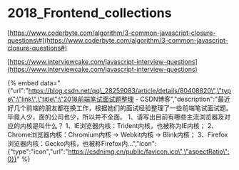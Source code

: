 # 2018\_Frontend\_collections

[https://www.coderbyte.com/algorithm/3-common-javascript-closure-questions\#](https://www.coderbyte.com/algorithm/3-common-javascript-closure-questions#)

[https://www.interviewcake.com/javascript-interview-questions](https://www.interviewcake.com/javascript-interview-questions)

{% embed data="{\"url\":\"https://blog.csdn.net/qq\_28259083/article/details/80408820\",\"type\":\"link\",\"title\":\"2018前端笔试面试题整理 - CSDN博客\",\"description\":\"最近好几个前端的朋友都在换工作，根据她们的面试经验整理了一些前端笔试面试题。毕竟人少，面的公司也少，所以并不全面。  1、请写出目前有哪些主流浏览器及对应的内核是叫什么？  1、IE浏览器内核：Trident内核，也被称为IE内核；  2、Chrome浏览器内核：Chromium内核 → Webkit内核 → Blink内核；  3、Firefox浏览器内核：Gecko内核，也被称Firefox内...\",\"icon\":{\"type\":\"icon\",\"url\":\"https://csdnimg.cn/public/favicon.ico\",\"aspectRatio\":0}}" %}

